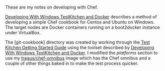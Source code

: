 These are my notes on developing with Chef.

[Developing With Windows TestKitchen and Docker](Developing-With-Windows-TestKitchen-and-Docker.md) describes a method of developing a simple Chef cookbook for Centos and Ubuntu on Windows. The target nodes are Docker containers running on a boot2docker instance under VirtualBox.

The [git-cookbook] directory was created by working through the [Test Kitchen Getting Started Guide](http://kitchen.ci/docs/getting-started) using the toolset described by [Developing With Windows TestKitchen and Docker](Developing-With-Windows-TestKitchen-and-Docker.md). I modified the *platforms* section to use my [tragus/chef-omnibus](https://registry.hub.docker.com/u/tragus/chef-omnibus/) image which has the Chef omnibus and a couple of other things baked in to make the test process quicker.
